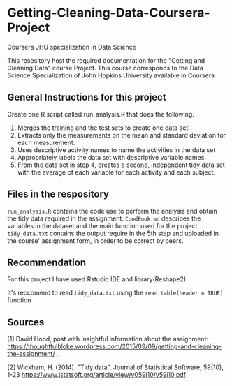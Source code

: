 # Getting-Cleaning-Data-Coursera-Project
Coursera JHU specialization in Data Science

This resository host the required documentation for the  "Getting and Cleaning Data" course Project.
This course corresponds to the Data Science Specialization of John Hopkins University available in Coursera 

## General Instructions for this project
Create one R script called run_analysis.R that does the following.

1. Merges the training and the test sets to create one data set.
2. Extracts only the measurements on the mean and standard deviation for each measurement.
3. Uses descriptive activity names to name the activities in the data set
4. Appropriately labels the data set with descriptive variable names.
5. From the data set in step 4, creates a second, independent tidy data set with the average of each variable for each activity and each    subject.

## Files in the respository

`run_analysis.R` contains the code use to perform the analysis and obtain the tidy data required in the assignment.
`CoodBook.md` describes the variables in the dataset and the main function used for the project.
`tidy_data.txt` contains the output require in the 5th step and uploaded in the course' assignment form, in order to be correct by peers.

## Recommendation
For this project I have used Rstudio IDE and library(Reshape2).

It's reccomend to read `tidy_data.txt` using the `read.table(header = TRUE)` function 

## Sources
[1] David Hood, post with insightful information about the assignment:
https://thoughtfulbloke.wordpress.com/2015/09/09/getting-and-cleaning-the-assignment/ .

[2] Wickham, H. (2014). "Tidy data". Journal of Statistical Software, 59(10), 1-23 
https://www.jstatsoft.org/article/view/v059i10/v59i10.pdf






